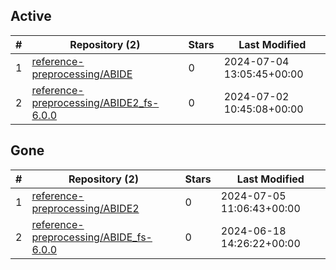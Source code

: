 ## Active
| # | Repository (2) | Stars | Last Modified |
| --- | --- | --- | --- |
| 1 | [reference-preprocessing/ABIDE](https://gin.g-node.org/reference-preprocessing/ABIDE) | 0 | 2024-07-04 13:05:45+00:00 |
| 2 | [reference-preprocessing/ABIDE2_fs-6.0.0](https://gin.g-node.org/reference-preprocessing/ABIDE2_fs-6.0.0) | 0 | 2024-07-02 10:45:08+00:00 |

## Gone
| # | Repository (2) | Stars | Last Modified |
| --- | --- | --- | --- |
| 1 | [reference-preprocessing/ABIDE2](https://gin.g-node.org/reference-preprocessing/ABIDE2) | 0 | 2024-07-05 11:06:43+00:00 |
| 2 | [reference-preprocessing/ABIDE_fs-6.0.0](https://gin.g-node.org/reference-preprocessing/ABIDE_fs-6.0.0) | 0 | 2024-06-18 14:26:22+00:00 |
